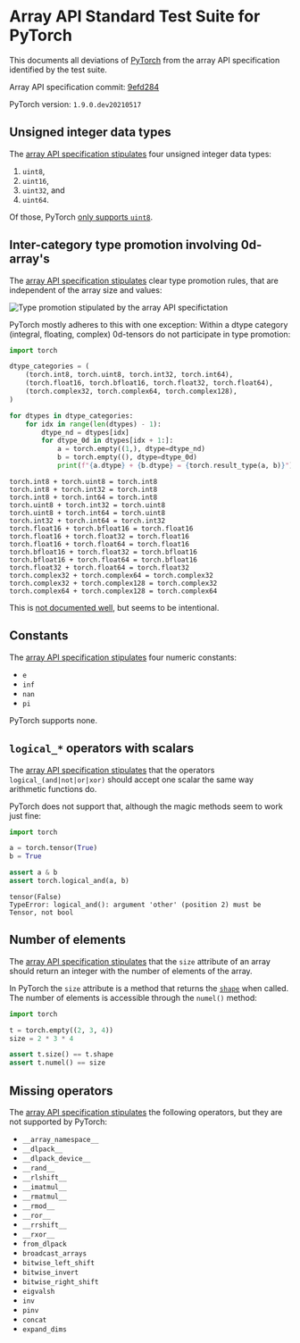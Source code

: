 # Array API Standard Test Suite for PyTorch

This documents all deviations of [PyTorch](https://pytorch.org) from the array API specification identified by the test suite.

Array API specification commit: [9efd284](https://github.com/data-apis/array-api/tree/9efd2844ad6d78fe15f1a0c791a1ecdf625b9201)

PyTorch version: `1.9.0.dev20210517`

## Unsigned integer data types

The [array API specification stipulates](https://data-apis.org/array-api/latest/API_specification/data_types.html) four unsigned integer data types:

1. `uint8`,
2. `uint16`,
3. `uint32`, and
4. `uint64`.

Of those, PyTorch [only supports `uint8`](https://pytorch.org/docs/stable/tensor_attributes.html#torch-dtype).

## Inter-category type promotion involving 0d-array's

The [array API specification stipulates](https://data-apis.org/array-api/latest/API_specification/type_promotion.html) clear type promotion rules, that are independent of the array size and values:

![Type promotion stipulated by the array API specifictation](https://data-apis.org/array-api/latest/_images/dtype_promotion_lattice.png)

PyTorch mostly adheres to this with one exception: Within a dtype category (integral, floating, complex) 0d-tensors do not participate in type promotion:

```python
import torch

dtype_categories = (
    (torch.int8, torch.uint8, torch.int32, torch.int64),
    (torch.float16, torch.bfloat16, torch.float32, torch.float64),
    (torch.complex32, torch.complex64, torch.complex128),
)

for dtypes in dtype_categories:
    for idx in range(len(dtypes) - 1):
        dtype_nd = dtypes[idx]
        for dtype_0d in dtypes[idx + 1:]:
            a = torch.empty((1,), dtype=dtype_nd)
            b = torch.empty((), dtype=dtype_0d)
            print(f"{a.dtype} + {b.dtype} = {torch.result_type(a, b)}")
```

```
torch.int8 + torch.uint8 = torch.int8
torch.int8 + torch.int32 = torch.int8
torch.int8 + torch.int64 = torch.int8
torch.uint8 + torch.int32 = torch.uint8
torch.uint8 + torch.int64 = torch.uint8
torch.int32 + torch.int64 = torch.int32
torch.float16 + torch.bfloat16 = torch.float16
torch.float16 + torch.float32 = torch.float16
torch.float16 + torch.float64 = torch.float16
torch.bfloat16 + torch.float32 = torch.bfloat16
torch.bfloat16 + torch.float64 = torch.bfloat16
torch.float32 + torch.float64 = torch.float32
torch.complex32 + torch.complex64 = torch.complex32
torch.complex32 + torch.complex128 = torch.complex32
torch.complex64 + torch.complex128 = torch.complex64
```

This is [not documented well](https://github.com/pytorch/pytorch/issues/58489), but seems to be intentional.

## Constants

The [array API specification stipulates](https://data-apis.org/array-api/latest/API_specification/constants.html) four numeric constants:

- `e`
- `inf`
- `nan`
- `pi`

PyTorch supports none.

## `logical_*` operators with scalars

The [array API specification stipulates](https://data-apis.org/array-api/latest/API_specification/constants.html) that the operators `logical_(and|not|or|xor)` should accept one scalar the same way arithmetic functions do.

PyTorch does not support that, although the magic methods seem to work just fine:

```python
import torch

a = torch.tensor(True)
b = True

assert a & b
assert torch.logical_and(a, b)
```

```
tensor(False)
TypeError: logical_and(): argument 'other' (position 2) must be Tensor, not bool
```

## Number of elements

The [array API specification stipulates](https://data-apis.org/array-api/latest/API_specification/array_object.html#size) that the `size` attribute of an array should return an integer with the number of elements of the array.

In PyTorch the `size` attribute is a method that returns the [`shape`](https://data-apis.org/array-api/latest/API_specification/array_object.html#shape) when called. The number of elements is accessible through the `numel()` method:

```python
import torch

t = torch.empty((2, 3, 4))
size = 2 * 3 * 4

assert t.size() == t.shape
assert t.numel() == size
```

## Missing operators

The [array API specification stipulates](https://data-apis.org/array-api/latest/API_specification/array_object.html#size) the following operators, but they are not supported by PyTorch:

- `__array_namespace__`
- `__dlpack__`
- `__dlpack_device__`
- `__rand__`
- `__rlshift__`
- `__imatmul__`
- `__rmatmul__`
- `__rmod__`
- `__ror__`
- `__rrshift__`
- `__rxor__`
- `from_dlpack`
- `broadcast_arrays`
- `bitwise_left_shift`
- `bitwise_invert`
- `bitwise_right_shift`
- `eigvalsh`
- `inv`
- `pinv`
- `concat`
- `expand_dims`

